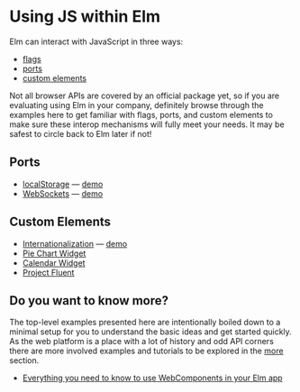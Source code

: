# Using JS within Elm

Elm can interact with JavaScript in three ways:

- [flags](https://guide.elm-lang.org/interop/flags.html)
- [ports](https://guide.elm-lang.org/interop/ports.html)
- [custom elements](https://guide.elm-lang.org/interop/custom_elements.html)

Not all browser APIs are covered by an official package yet, so if you are evaluating using Elm in your company, definitely browse through the examples here to get familiar with flags, ports, and custom elements to make sure these interop mechanisms will fully meet your needs. It may be safest to circle back to Elm later if not!


## Ports

- [localStorage](/localStorage) — [demo](https://ellie-app.com/8yYddD6HRYJa1)
- [WebSockets](/websockets) — [demo](https://ellie-app.com/8yYgw7y7sM2a1)


## Custom Elements

- [Internationalization](/internationalization) — [demo](https://ellie-app.com/8yYbRQ3Hzrta1)
- [Pie Chart Widget](https://ellie-app.com/8B2B8fWbvZwa1)
- [Calendar Widget](https://ellie-app.com/8B8D2Q3WLh7a1)
- [Project Fluent](https://github.com/wolfadex/fluent-web/)


## Do you want to know more?

The top-level examples presented here are intentionally boiled down to a minimal setup for you to understand the basic ideas and get started quickly. As the web platform is a place with a lot of history and odd API corners there are more involved examples and tutorials to be explored in the [more](/more) section.

* [Everything you need to know to use WebComponents in your Elm app](/more/webcomponents)
